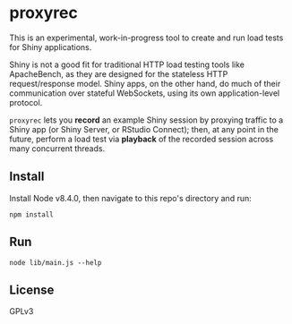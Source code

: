 # proxyrec

This is an experimental, work-in-progress tool to create and run load tests for Shiny applications.

Shiny is not a good fit for traditional HTTP load testing tools like ApacheBench, as they are designed for the stateless HTTP request/response model. Shiny apps, on the other hand, do much of their communication over stateful WebSockets, using its own application-level protocol.

`proxyrec` lets you **record** an example Shiny session by proxying traffic to a Shiny app (or Shiny Server, or RStudio Connect); then, at any point in the future, perform a load test via **playback** of the recorded session across many concurrent threads.

## Install

Install Node v8.4.0, then navigate to this repo's directory and run:

```
npm install
```

## Run

```
node lib/main.js --help
```

## License

GPLv3
